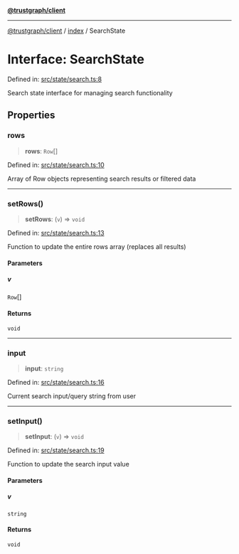 [**@trustgraph/client**](../../README.md)

***

[@trustgraph/client](../../README.md) / [index](../README.md) / SearchState

# Interface: SearchState

Defined in: [src/state/search.ts:8](https://github.com/trustgraph-ai/trustgraph-ts-client/blob/4700024d623d01d40c50072d60c021f3b6c60b54/src/state/search.ts#L8)

Search state interface for managing search functionality

## Properties

### rows

> **rows**: `Row`[]

Defined in: [src/state/search.ts:10](https://github.com/trustgraph-ai/trustgraph-ts-client/blob/4700024d623d01d40c50072d60c021f3b6c60b54/src/state/search.ts#L10)

Array of Row objects representing search results or filtered data

***

### setRows()

> **setRows**: (`v`) => `void`

Defined in: [src/state/search.ts:13](https://github.com/trustgraph-ai/trustgraph-ts-client/blob/4700024d623d01d40c50072d60c021f3b6c60b54/src/state/search.ts#L13)

Function to update the entire rows array (replaces all results)

#### Parameters

##### v

`Row`[]

#### Returns

`void`

***

### input

> **input**: `string`

Defined in: [src/state/search.ts:16](https://github.com/trustgraph-ai/trustgraph-ts-client/blob/4700024d623d01d40c50072d60c021f3b6c60b54/src/state/search.ts#L16)

Current search input/query string from user

***

### setInput()

> **setInput**: (`v`) => `void`

Defined in: [src/state/search.ts:19](https://github.com/trustgraph-ai/trustgraph-ts-client/blob/4700024d623d01d40c50072d60c021f3b6c60b54/src/state/search.ts#L19)

Function to update the search input value

#### Parameters

##### v

`string`

#### Returns

`void`
